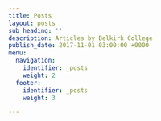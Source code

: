 ```yaml
---
title: Posts
layout: posts
sub_heading: ''
description: Articles by Belkirk College
publish_date: 2017-11-01 03:00:00 +0000
menu:
  navigation:
    identifier: _posts
    weight: 2
  footer:
    identifier: _posts
    weight: 3

---
```

